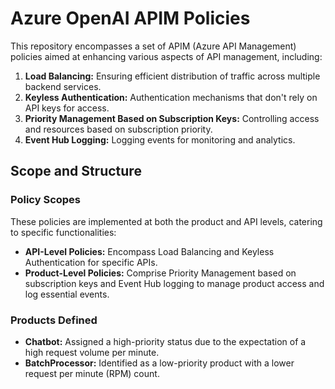# Azure OpenAI APIM Policies

This repository encompasses a set of APIM (Azure API Management) policies aimed at enhancing various aspects of API management, including:

1. **Load Balancing:** Ensuring efficient distribution of traffic across multiple backend services.
2. **Keyless Authentication:** Authentication mechanisms that don't rely on API keys for access.
3. **Priority Management Based on Subscription Keys:** Controlling access and resources based on subscription priority.
4. **Event Hub Logging:** Logging events for monitoring and analytics.

## Scope and Structure

### Policy Scopes
These policies are implemented at both the product and API levels, catering to specific functionalities:
- **API-Level Policies:** Encompass Load Balancing and Keyless Authentication for specific APIs.
- **Product-Level Policies:** Comprise Priority Management based on subscription keys and Event Hub logging to manage product access and log essential events.

### Products Defined
- **Chatbot:** Assigned a high-priority status due to the expectation of a high request volume per minute.
- **BatchProcessor:** Identified as a low-priority product with a lower request per minute (RPM) count.

